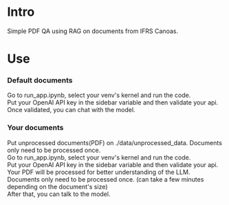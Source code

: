 # Intro
Simple PDF QA using RAG on documents from IFRS Canoas. <br>

# Use
### Default documents
Go to run_app.ipynb, select your venv's kernel and run the code. <br>
Put your OpenAI API key in the sidebar variable and then validate your api. <br>
Once validated, you can chat with the model. <br>

### Your documents
Put unprocessed documents(PDF) on ./data/unprocessed_data. Documents only need to be processed once. <br>
Go to run_app.ipynb, select your venv's kernel and run the code. <br>
Put your OpenAI API key in the sidebar variable and then validate your api. <br>
Your PDF will be processed for better understanding of the LLM. Documents only need to be processed once. (can take a few minutes depending on the document's size) <br>
After that, you can talk to the model. <br>